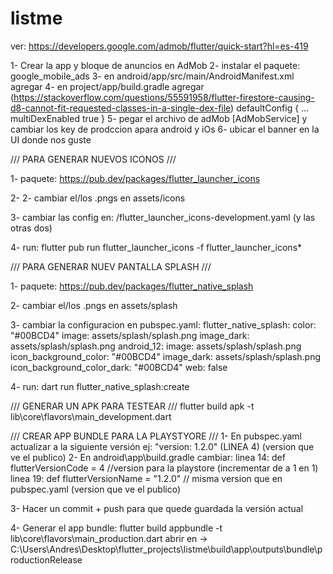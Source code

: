 # listme

ver: https://developers.google.com/admob/flutter/quick-start?hl=es-419

1- Crear la app y bloque de anuncios en AdMob
2- instalar el paquete: google_mobile_ads
3- en android/app/src/main/AndroidManifest.xml agregar
   <manifest>
    <application>
        <!-- Sample AdMob app ID: ca-app-pub-3940256099942544~3347511713 -->
        <meta-data
            android:name="com.google.android.gms.ads.APPLICATION_ID"
            android:value="ca-app-pub-xxxxxxxxxxxxxxxx~yyyyyyyyyy"/> 
    <application>
    <manifest>
4- en project/app/build.gradle agregar
    (https://stackoverflow.com/questions/55591958/flutter-firestore-causing-d8-cannot-fit-requested-classes-in-a-single-dex-file)
    defaultConfig {
        ...
        multiDexEnabled true
    }
5- pegar el archivo de adMob [AdMobService] y cambiar los key de prodccion apara android y iOs
6- ubicar el banner en la UI donde nos guste


/// PARA GENERAR NUEVOS ICONOS ///

1- paquete: https://pub.dev/packages/flutter_launcher_icons

2- 2- cambiar el/los .pngs en assets/icons

3- cambiar las config en: /flutter_launcher_icons-development.yaml (y las otras dos)

4- run:  flutter pub run flutter_launcher_icons -f flutter_launcher_icons*


/// PARA GENERAR NUEV PANTALLA SPLASH ///

1- paquete: https://pub.dev/packages/flutter_native_splash

2- cambiar el/los .pngs en assets/splash

3- cambiar la configuracion en pubspec.yaml:
flutter_native_splash:
  color: "#00BCD4"
  image: assets/splash/splash.png
  image_dark: assets/splash/splash.png
  android_12:
    image: assets/splash/splash.png
    icon_background_color: "#00BCD4"
    image_dark: assets/splash/splash.png
    icon_background_color_dark: "#00BCD4"
  web: false

4- run: dart run flutter_native_splash:create

/// GENERAR UN APK PARA TESTEAR ///
flutter build apk  -t  lib\core\flavors\main_development.dart


/// CREAR APP BUNDLE PARA LA PLAYSTYORE ///
1- En pubspec.yaml actualizar a la siguiente versión ej: "version: 1.2.0" (LINEA 4) (version que ve el publico)
2- En android\app\build.gradle cambiar:
	linea 14: def flutterVersionCode = 4 //version para la playstore (incrementar de a 1 en 1)
	linea 19: def flutterVersionName = "1.2.0" // misma version que en pubspec.yaml (version que ve el publico)

3- Hacer un commit + push para que quede guardada la versión actual

4- Generar el app bundle:
        flutter build appbundle -t  lib\core\flavors\main_production.dart
        abrir en -> C:\Users\Andres\Desktop\flutter_projects\listme\build\app\outputs\bundle\productionRelease